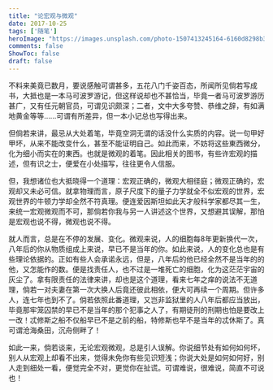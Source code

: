 ```yaml
---
title: "论宏观与微观"
date: 2017-10-25
tags: ['随笔']
heroImage: "https://images.unsplash.com/photo-1507413245164-6160d8298b31?ixlib=rb-1.2.1&q=80&fm=jpg&crop=entropy&cs=tinysrgb&w=2000&fit=max&ixid=eyJhcHBfaWQiOjExNzczfQ"
comments: false
ShowToc: false
draft: false
---
```


不料来美竟已数月，要说感触可谓甚多，五花八门千姿百态，所闻所见倘若写成书，大抵也是一本马可波罗游记，但这样说却也不甚恰当，毕竟一者马可波罗游历甚广，又有任元朝官员，可谓见识颇深；二者，文中大多夸赞、恭维之辞，有如满地黄金等等……可谓有所差异，但一本小记总也写得出来。

但倘若来讲，最忌从大处着笔，毕竟空洞无谓的话没什么实质的内容。说一句甲好甲坏，从来不能改变什么，甚至不能证明自己。如此而来，不妨将这些東西微分，化为细小而实在的東西。也就是微观的着笔。因此相关的图书，有些许宏观的描述，但有识之士，便爱在小处描写，往往更令人信服。

但，我想诸位也大抵晓得一个道理：宏观正确的，微观大相径庭；微观正确的，宏观却又未必可信。就拿物理而言，原子尺度下的量子力学就全不似宏观的世界，宏观世界的牛顿力学却全然不符真理。便连爱因斯坦如此天才般科学家都尽其一生，来统一宏观微观而不可，那倘若你我与另一人讲述这个世界，又想避其误解，那怕是宏观也说不得，微观也说不得。

就人而言，总是在不停的发展、变化。微观来说，人的细胞每8年更新换代一次，八年后的你从物质组成上来说，早已不是当年的你。如此来说，人的变化总也是有些理论依据的。正如有些人会承诺永远，但是，八年后的他已经全然不是当年的的他，又怎能作的数。便是找责任人，也不过是一堆死亡的细胞，化为这茫茫宇宙的灰尘了。拿有限责任的法律来讲，却也是这个道理，看来七年之痒的说法不无道理，倘若一对夫妻在第一次大换人后竟还彼此相依，便大可再续一个周期。但许多人，连七年也到不了。倘若依照此番道理，又岂非监狱里的人八年后都应当放出，毕竟那牢笼囚禁的早已不是当年的那个犯事之人了，有期徒刑的刑期也怕是要改上一改！忒修斯之船不仅船早已不是之前的船，特修斯也早不是当年的忒休斯了。真可谓沧海桑田，沉舟侧畔了！

如此一来，倘若谈来，无论宏观微观，总是引人误解。你说细节处有如何如何坏，别人从宏观上却看不出来，觉得未免你有些见识短浅；你说大处是如何如何好，别人走到细处一看，便觉完全不对，更觉你在扯谎。可谓难说，很难说，简直不可说也！